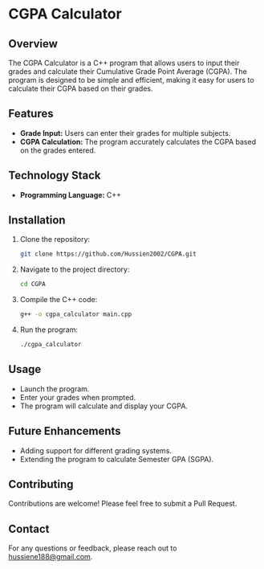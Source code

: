 # CGPA Calculator

## Overview

The CGPA Calculator is a C++ program that allows users to input their grades and calculate their Cumulative Grade Point Average (CGPA). The program is designed to be simple and efficient, making it easy for users to calculate their CGPA based on their grades.

## Features

- **Grade Input:** Users can enter their grades for multiple subjects.
- **CGPA Calculation:** The program accurately calculates the CGPA based on the grades entered.

## Technology Stack

- **Programming Language:** C++

## Installation

1. Clone the repository:
   ```bash
   git clone https://github.com/Hussien2002/CGPA.git
   ```
2. Navigate to the project directory:
   ```bash
   cd CGPA
   ```
3. Compile the C++ code:
   ```bash
   g++ -o cgpa_calculator main.cpp
   ```
4. Run the program:
   ```bash
   ./cgpa_calculator
   ```

## Usage

- Launch the program.
- Enter your grades when prompted.
- The program will calculate and display your CGPA.

## Future Enhancements

- Adding support for different grading systems.
- Extending the program to calculate Semester GPA (SGPA).

## Contributing

Contributions are welcome! Please feel free to submit a Pull Request.



## Contact

For any questions or feedback, please reach out to [hussiene188@gmail.com](mailto:your-email@example.com).
